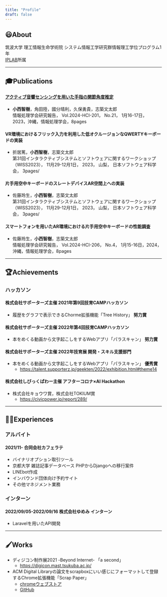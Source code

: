 ```yaml
---
title: "Profile"
draft: false
---
```

## 😃About
筑波大学 理工情報生命学術院 システム情報工学研究群情報理工学位プログラム1年  
[IPLAB](https://www.iplab.cs.tsukuba.ac.jp/)所属  

---

## 🎓Publications

#### [アクティブ音響センシングを用いた手指の関節角度推定](http://id.nii.ac.jp/1001/00223223/)  
* __小西智樹__，角田陸，國分晴利，久保勇貴，志築文太郎  
  情報処理学会研究報告， Vol.2024-HCI-201， No.21， 1月16-17日， 2023，沖縄，情報処理学会，8pages 

#### VR環境におけるフリック入力を利用した低オクルージョンなQWERTYキーボードの実装  
  * 折居篤，__小西智樹__，志築文太郎  
  第31回インタラクティブシステムとソフトウェアに関するワークショップ（WISS2023）， 11月29-12月1日， 2023， 山梨， 日本ソフトウェア科学会， 3pages/
#### 片手用空中キーボードのスレートデバイスAR空間上への実装  
  * 佐藤玲生，__小西智樹__，志築文太郎  
  第31回インタラクティブシステムとソフトウェアに関するワークショップ（WISS2023）， 11月29-12月1日， 2023， 山梨， 日本ソフトウェア科学会， 3pages/
#### スマートフォンを用いたAR環境における片手用空中キーボードの性能調査
  * 佐藤玲生，__小西智樹__，志築文太郎  
  情報処理学会研究報告， Vol.2024-HCI-206， No.4， 1月15-16日，2024，沖縄，情報処理学会，8pages
---

## 🏆Achievements
### ハッカソン
#### 株式会社サポーターズ主催 2021年第9回技育CAMPハッカソン 
* 履歴をグラフで表示できるChorme拡張機能「Tree History」 **努力賞**
#### 株式会社サポーターズ主催 2022年第4回技育CAMPハッカソン 
  * 本をめくる動画から文字起こしをするWebアプリ「パラスキャン」 **努力賞**
#### 株式会社サポーターズ主催 2022年技育展 開発・スキル支援部門 
  * 本をめくる動画から文字起こしをするWebアプリ「パラスキャン」 **優秀賞**  
    * https://talent.supporterz.jp/geekten/2022/exhibition.html#theme14
  
#### 株式会社しびっくぱわー主催 アフターコロナ×AI Hackathon
  * 株式会社キョウワ賞，株式会社TOKIUM賞
    * https://civicpower.jp/report/289/
---

## 👨‍💻Experiences
### アルバイト
#### 2021/11- 合同会社カフェラテ
* バイナリオプション取引ツール
* 京都大学 雑誌記事データベース PHPからDjangoへの移行案件
* LINEbot作成
* インバウンド団体向け予約サイト
* その他マネジメント業務
### インターン
#### 2022/09/05-2022/09/16 株式会社ゆめみ インターン
* Laravelを用いたAPI開発

---

## 🖌️Works
* ディジコン制作展2021 -Beyond Internet- 「a second」  
  * https://digicon.mast.tsukuba.ac.jp/
* ACM Digital Libraryの論文をscrapboxにいい感じにフォーマットして登録するChrome拡張機能「Scrap Paper」  
  * [chromeウェブストア](https://chrome.google.com/webstore/detail/scrap-paper/cgkgikddogobbaakbmbjphgipgfbkbdo)
  * [GitHub](https://github.com/tomoki52/scrap-paper-chrome-extention)
<!--
## 🖥Skills
* アジャイル開発
* Django
* github
* Processing

## 🎵Hobby
* ベース、ギター、ピアノ
* DTM 
-->
